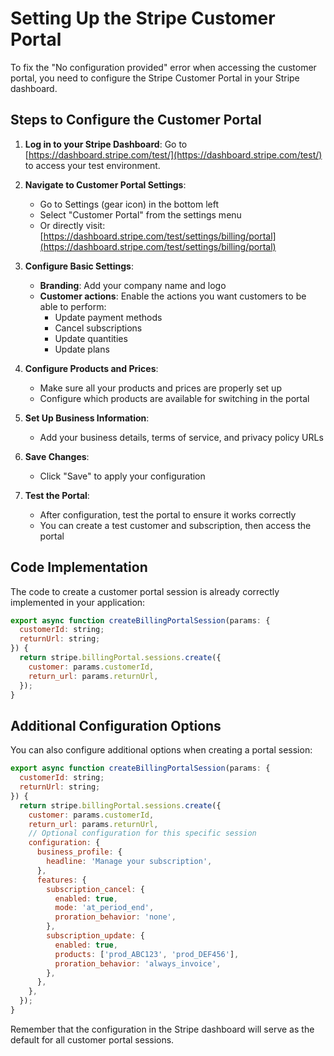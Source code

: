 # Setting Up the Stripe Customer Portal

To fix the "No configuration provided" error when accessing the customer portal, you need to configure the Stripe Customer Portal in your Stripe dashboard.

## Steps to Configure the Customer Portal

1. **Log in to your Stripe Dashboard**: Go to [https://dashboard.stripe.com/test/](https://dashboard.stripe.com/test/) to access your test environment.

2. **Navigate to Customer Portal Settings**: 
   - Go to Settings (gear icon) in the bottom left
   - Select "Customer Portal" from the settings menu
   - Or directly visit: [https://dashboard.stripe.com/test/settings/billing/portal](https://dashboard.stripe.com/test/settings/billing/portal)

3. **Configure Basic Settings**:
   - **Branding**: Add your company name and logo
   - **Customer actions**: Enable the actions you want customers to be able to perform:
     - Update payment methods
     - Cancel subscriptions
     - Update quantities
     - Update plans

4. **Configure Products and Prices**:
   - Make sure all your products and prices are properly set up
   - Configure which products are available for switching in the portal

5. **Set Up Business Information**:
   - Add your business details, terms of service, and privacy policy URLs

6. **Save Changes**:
   - Click "Save" to apply your configuration

7. **Test the Portal**:
   - After configuration, test the portal to ensure it works correctly
   - You can create a test customer and subscription, then access the portal

## Code Implementation

The code to create a customer portal session is already correctly implemented in your application:

```javascript
export async function createBillingPortalSession(params: {
  customerId: string;
  returnUrl: string;
}) {
  return stripe.billingPortal.sessions.create({
    customer: params.customerId,
    return_url: params.returnUrl,
  });
}
```

## Additional Configuration Options

You can also configure additional options when creating a portal session:

```javascript
export async function createBillingPortalSession(params: {
  customerId: string;
  returnUrl: string;
}) {
  return stripe.billingPortal.sessions.create({
    customer: params.customerId,
    return_url: params.returnUrl,
    // Optional configuration for this specific session
    configuration: {
      business_profile: {
        headline: 'Manage your subscription',
      },
      features: {
        subscription_cancel: {
          enabled: true,
          mode: 'at_period_end',
          proration_behavior: 'none',
        },
        subscription_update: {
          enabled: true,
          products: ['prod_ABC123', 'prod_DEF456'],
          proration_behavior: 'always_invoice',
        },
      },
    },
  });
}
```

Remember that the configuration in the Stripe dashboard will serve as the default for all customer portal sessions. 